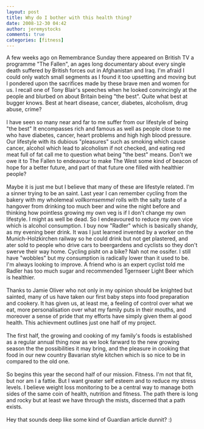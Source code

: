 ```yaml
---
layout: post
title: Why do I bother with this health thing?
date: 2008-12-30 04:42
author: jeremystocks
comments: true
categories: [fitness]
---
```

A few weeks ago on Remembrance Sunday there appeared on British TV a programme "The Fallen", an ages long documentary about every single death suffered by British forces out in Afghanistan and Iraq. I'm afraid I could only watch small segments as I found it too upsetting and moving but I pondered upon the sacrifices made by these brave men and women for us. I recall one of Tony Blair's speeches when he looked convincingly at the people and blurbed on about Britain being "the best". Quite what best at bugger knows.  Best at heart disease, cancer, diabetes, alcoholism, drug abuse, crime?<br /><br />I have seen so many near and far to me suffer from our lifestyle of being "the best"  It encompasses rich and famous as well as people close to me who have diabetes, cancer, heart problems and high high blood pressure. Our lifestyle with its dubious "pleasures" such as smoking which cause cancer, alcohol which lead to alcoholism if not checked, and eating red meat full of fat call me to question what being "the best" means. Don't we owe it to The Fallen to endeavour to make The West some kind of beacon of hope for a better future, and part of that future one filled with healthier people?<br /><br />Maybe it is just me but I believe that many of these are lifestyle related. I'm a sinner trying to be an saint. Last year I can remember cycling from the bakery with my wholemeal <span style="font-style:italic;">vollkornsemmel</span> rolls with the salty taste of a hangover from drinking too much beer and wine the night before and thinking how pointless growing my own veg is if I don't change my own lifestyle. I might as well be dead. So I endeavoured to reduce my own vice which is alcohol consumption. I buy now "Radler" which is basically shandy, as my evening beer drink. It was I just learned invented by a worker on the Munich-Holzkirchen railway so he could drink but not get plastered, and ater sold to people who drive cars to beergardens and cyclists so they don't swerve their way home. Cycling pisht on a bike? Nah not me ossifer. I still have "wobbles" but my consumption is radically lower than it used to be. I'm always looking to improve. A friend who is an expert cyclist told me Radler has too much sugar and recommended Tgernseer Light Beer which is healthier.<br /><br />Thanks to Jamie Oliver who not only in my opinion should be knighted but sainted, many of us have taken our first baby steps into food preparation and cookery. It has given us, at least me, a feeling of control over what we eat, more personalisation over what my family puts in their mouths, and moreover a sense of pride that my efforts have simply given them al good health. This achievment outlines just one half of my project.<br /><br />The first half, the growing and cooking of my family's foods is established as a regular annual thing now as we look farward to the new growing season the the possibilities it may bring, and the pleasure in cooking that food in our new country Bavarian style kitchen which is so nice to be in compared to the old one.<br /><br />So begins this year the second half of our mission. Fitness. I'm not that fit, but nor am I a fattie. But I want greater self esteem and to reduce my stress levels. I believe weight loss monitoring to be a central way to manage both sides of the same coin of health, nutrition and fitness. The path there is long and rocky but at least we have through the mists, discerned that a path exists.<br /><br />Hey that sounds deep like some kind of Guardian article dunnit? :)

